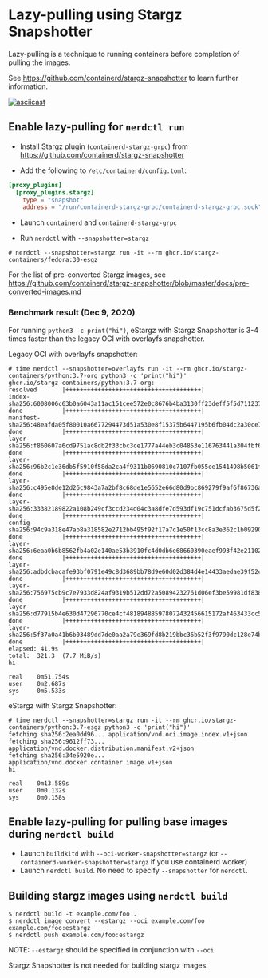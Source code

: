 # Lazy-pulling using Stargz Snapshotter

Lazy-pulling is a technique to running containers before completion of pulling the images.

See https://github.com/containerd/stargz-snapshotter to learn further information.

[![asciicast](https://asciinema.org/a/378377.svg)](https://asciinema.org/a/378377)

## Enable lazy-pulling for `nerdctl run`
- Install Stargz plugin (`containerd-stargz-grpc`) from https://github.com/containerd/stargz-snapshotter 

- Add the following to `/etc/containerd/config.toml`:
```toml
[proxy_plugins]
  [proxy_plugins.stargz]                                                                                  
    type = "snapshot"
    address = "/run/containerd-stargz-grpc/containerd-stargz-grpc.sock"
```

- Launch `containerd` and `containerd-stargz-grpc`

- Run `nerdctl` with `--snapshotter=stargz`
```console
# nerdctl --snapshotter=stargz run -it --rm ghcr.io/stargz-containers/fedora:30-esgz
```

For the list of pre-converted Stargz images, see https://github.com/containerd/stargz-snapshotter/blob/master/docs/pre-converted-images.md

### Benchmark result (Dec 9, 2020)
For running `python3 -c print("hi")`, eStargz with Stargz Snapshotter is 3-4 times faster than the legacy OCI with overlayfs snapshotter.

Legacy OCI with overlayfs snapshotter:
```console
# time nerdctl --snapshotter=overlayfs run -it --rm ghcr.io/stargz-containers/python:3.7-org python3 -c 'print("hi")'
ghcr.io/stargz-containers/python:3.7-org:                                         resolved       |++++++++++++++++++++++++++++++++++++++|
index-sha256:6008006c63b0a6043a11ac151cee572e0c8676b4ba3130ff23deff5f5d711237:    done           |++++++++++++++++++++++++++++++++++++++|
manifest-sha256:48eafda05f80010a6677294473d51a530e8f15375b6447195b6fb04dc2a30ce7: done           |++++++++++++++++++++++++++++++++++++++|
layer-sha256:f860607a6cd9751ac8db2f33cbc3ce1777a44eb3c04853e116763441a304fbf6:    done           |++++++++++++++++++++++++++++++++++++++|
layer-sha256:96b2c1e36db5f5910f58da2ca4f9311b0690810c7107fb055ee1541498b5061f:    done           |++++++++++++++++++++++++++++++++++++++|
layer-sha256:c495e8de12d26c9843a7a2bf8c68de1e5652e66d80d9bc869279f9af6f86736a:    done           |++++++++++++++++++++++++++++++++++++++|
layer-sha256:33382189822a108b249cf3ccd234d04c3a8dfe7d593df19c751dcfab3675d5f2:    done           |++++++++++++++++++++++++++++++++++++++|
config-sha256:94c9a318e47ab8a318582e2712bb495f92f17a7c1e50f13cc8a3e362c1b09290:   done           |++++++++++++++++++++++++++++++++++++++|
layer-sha256:6eaa0b6b8562fb4a02e140ae53b3910fc4d0db6e68660390eaef993f42e21102:    done           |++++++++++++++++++++++++++++++++++++++|
layer-sha256:adbdcbacafe93bf0791e49c8d3689bb78d9e60d02d384d4e14433aedae39f52c:    done           |++++++++++++++++++++++++++++++++++++++|
layer-sha256:756975cb9c7e7933d824af9319b512dd72a50894232761d06ef3be59981df838:    done           |++++++++++++++++++++++++++++++++++++++|
layer-sha256:d77915b4e630d47296770ce4cf481894885978072432456615172af463433cc5:    done           |++++++++++++++++++++++++++++++++++++++|
layer-sha256:5f37a0a41b6b03489dd7de0aa2a79e369fd8b219bbc36b52f3f9790dc128e74b:    done           |++++++++++++++++++++++++++++++++++++++|
elapsed: 41.9s                                                                    total:  321.3  (7.7 MiB/s)                                       
hi                                                                                                        
                                                     
real    0m51.754s                                                                                         
user    0m2.687s
sys     0m5.533s 
```

eStargz with Stargz Snapshotter:
```console
# time nerdctl --snapshotter=stargz run -it --rm ghcr.io/stargz-containers/python:3.7-esgz python3 -c 'print("hi")'
fetching sha256:2ea0dd96... application/vnd.oci.image.index.v1+json
fetching sha256:9612ff73... application/vnd.docker.distribution.manifest.v2+json
fetching sha256:34e5920e... application/vnd.docker.container.image.v1+json
hi

real    0m13.589s
user    0m0.132s
sys     0m0.158s
```

## Enable lazy-pulling for pulling base images during `nerdctl build`

- Launch `buildkitd` with `--oci-worker-snapshotter=stargz` (or `--containerd-worker-snapshotter=stargz` if you use containerd worker)
- Launch `nerdctl build`. No need to specify `--snapshotter` for `nerdctl`.

## Building stargz images using `nerdctl build`

```console
$ nerdctl build -t example.com/foo .
$ nerdctl image convert --estargz --oci example.com/foo example.com/foo:estargz
$ nerdctl push example.com/foo:estargz
```

NOTE: `--estargz` should be specified in conjunction with `--oci`

Stargz Snapshotter is not needed for building stargz images.
